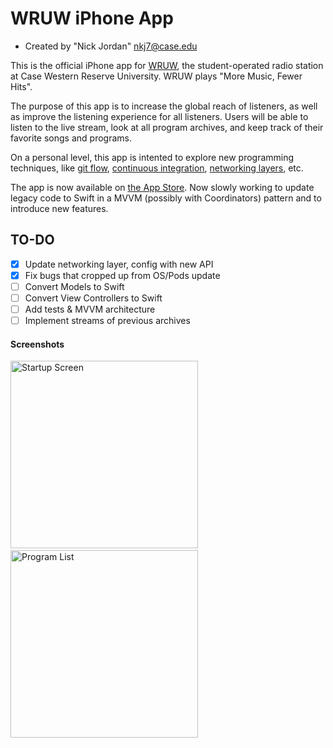 # WRUW iPhone App

* Created by "Nick Jordan" <nkj7@case.edu>

This is the official iPhone app for [WRUW](http://www.wruw.org), the student-operated radio station at Case Western Reserve University.  WRUW plays "More Music, Fewer Hits".

The purpose of this app is to increase the global reach of listeners, as well as improve the listening experience for all listeners.  Users will be able to listen to the live stream, look at all program archives, and keep track of their favorite songs and programs.  

On a personal level, this app is intented to explore new programming techniques, like [git flow](https://github.com/nickkjordan/wruw-iphone-app/network), [continuous integration](https://travis-ci.org/nickkjordan/wruw-iphone-app), [networking layers](https://github.com/nickkjordan/wruw-iphone-app/tree/feature/swift-4/WRUW/Webservice), etc.

The app is now available on [the App Store](http://wruw.org/iphone). Now slowly working to update legacy code to Swift in a MVVM (possibly with Coordinators) pattern and to introduce new features.

## TO-DO
- [x] Update networking layer, config with new API
- [x] Fix bugs that cropped up from OS/Pods update
- [ ] Convert Models to Swift
- [ ] Convert View Controllers to Swift
- [ ] Add tests & MVVM architecture
- [ ] Implement streams of previous archives

#### Screenshots

<img src="./iOS-4.7-in___portrait___screen1.png" alt="Startup Screen" width="300" />&nbsp;&nbsp;&nbsp;&nbsp;&nbsp;&nbsp;&nbsp;&nbsp;&nbsp;&nbsp;
<img src="./iOS-4.7-in___portrait___screen3.png" alt="Program List" width="300" />

